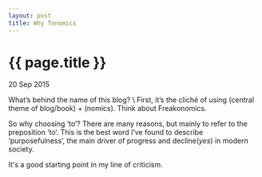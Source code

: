 ```yaml
---
layout: post
title: Why Tonomics
---
```


{{ page.title }}
================

<p class="meta">20 Sep 2015</p>
What’s behind the name of this blog?
\
First, it’s the cliché of using (central theme of blog/book) + (nomics). Think about Freakonomics.

So why choosing ‘to’? There are many reasons, but mainly to refer to the preposition ‘to‘. This is the best word I’ve found to describe ‘purposefulness’, the main driver of progress and decline(_yes_) in modern society.

It's a good starting point in my line of criticism.